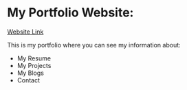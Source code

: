 # My Portfolio Website:

[Website Link](https://gurokeretcha.github.io/myportfolio/) 

This is my portfolio where you can see my information about:

- My Resume
- My Projects
- My Blogs
- Contact 


